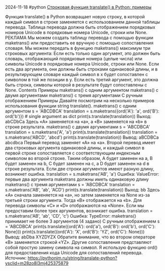 2024-11-18
#python 
[Строковая функция translate() в Python: примеры](https://pythonim.ru/string/translate-python?ysclid=m28zo8l3mj425375879)

Функция translate() в Python возвращает новую строку, в которой каждый символ в строке заменяется с использованием данной таблицы перевода. Таблица перевода должна быть отображением порядковых номеров Unicode в порядковые номера Unicode, строки или None. РЕКЛАМА Мы можем создать таблицу перевода с помощью функции maketrans() или предоставить ее вручную с помощью сопоставления словаря. Мы можем передать в функцию maketrans() максимум три строковых аргумента: Если есть только один аргумент, это должен быть словарь, отображающий порядковые номера (целые числа) или символы Unicode в порядковые номера Unicode, строки или None. Если есть два аргумента, они должны быть строками одинаковой длины, и в результирующем словаре каждый символ в x будет сопоставлен с символом в той же позиции в y. Если есть третий аргумент, это должна быть строка, символы которой в результате будут сопоставлены с None. Contents Примеры maketrans() с одним аргументом maketrans() с двумя аргументами maketrans() с тремя аргументами С ручным отображением Примеры Давайте посмотрим на несколько примеров использования функции string translate(). maketrans() с одним аргументом s = 'ABCDBCA' translation = s.maketrans({ord('A'): 'a', ord('B'): ord('b')}) # single argument as dict print(s.translate(translation)) Выход: abCDbCa Здесь «A» заменяется на «a», а «B» заменяется на «b» в строке результата. maketrans() с двумя аргументами s = 'ABCDBCA' translation = s.maketrans('A', 'a') print(s.translate(translation)) translation = s.maketrans('ABCD', 'abcd') print(s.translate(translation)) Вывод: aBCDBCa abcdbca Первый перевод заменяет «А» на «а». Второй перевод имеет два строковых аргумента одинаковой длины, и каждый символ в первой строке сопоставляется с соответствующим индексным символом во второй строке. Таким образом, A будет заменен на a, B будет заменен на b, C будет заменен на c, а D будет заменен на d в строке результата. Если две строки аргументов имеют разную длину, возникнет ошибка. translation = s.maketrans('AB', 'a') Ошибка: ValueError: первые два аргумента maketrans должны иметь одинаковую длину maketrans() с тремя аргументами s = 'ABCDBCA' translation = s.maketrans('AB', 'ab', 'ACD') print(s.translate(translation)) Выход: bb Здесь «A» сначала заменяется на «a», но затем заменяется на None из-за третьей строки аргумента. Тогда «B» отображается на «b». Для перевода символы «C» и «D» отображаются на «None». Если мы предоставим более трех аргументов, возникает ошибка. translation = s.maketrans('AB', 'ab', 'CD', 'c') Ошибка: TypeError: maketrans() принимает не более 3 аргументов (4 задано) С ручным отображением s = 'ABCDBCA' print(s.translate({ord('A'): ord('a'), ord('B'): ord('b'), ord('C'): None})) print(s.translate({ord('A'): 'X', ord('B'): 'YZ', ord('C'): None})) Вывод: abDba XYZDYZX Обратите внимание, что во втором операторе «B» заменяется строкой «YZ». Другие сопоставления представляют собой простую замену символа на символ. Я использую функцию ord() для предоставления кода Unicode для сопоставлений перевода.  
Источник: https://pythonim.ru/string/translate-python?ysclid=m28zo8l3mj425375879